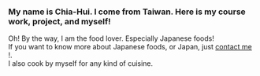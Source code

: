 
### My name is Chia-Hui. I come from Taiwan. Here is my course work, project, and myself!

Oh! By the way, I am the food lover. Especially Japanese foods!<br>
If you want to know more about Japanese foods, or Japan, just 
<a href="mailto:aenni0409@gmail.com?Subject=Hello%20again" target="_top">contact me</a> !.<br>
I also cook by myself for any kind of cuisine.
